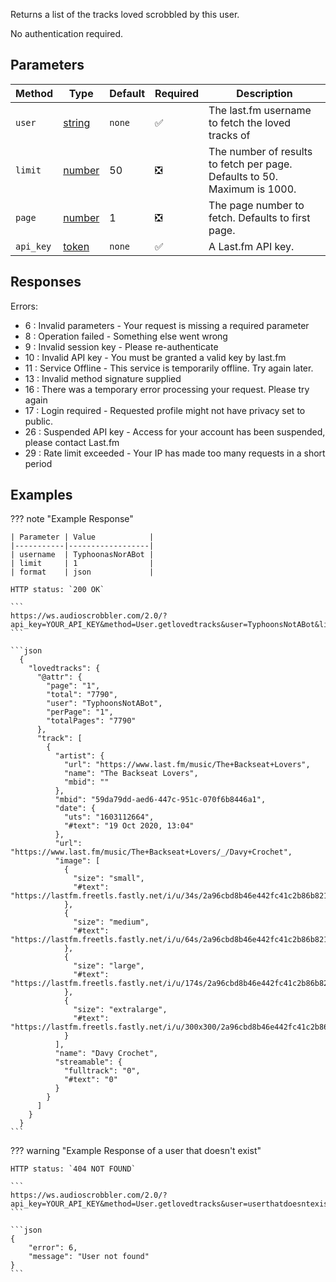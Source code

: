 Returns a list of the tracks loved scrobbled by this user.

No authentication required.

## Parameters
| Method | Type | Default | Required | Description 
| ------ | ---- | ------- | -------- | -----------
| `user` | [string](https://developer.mozilla.org/en-US/docs/Web/JavaScript/Reference/Global_Objects/String) | `none` | :white_check_mark: | The last.fm username to fetch the loved tracks of                                                                                 |
| `limit` | [number](https://developer.mozilla.org/en-US/docs/Web/JavaScript/Reference/Global_Objects/Number) | 50 | :negative_squared_cross_mark: | The number of results to fetch per page. Defaults to 50. Maximum is 1000. |
| `page` | [number](https://developer.mozilla.org/en-US/docs/Web/JavaScript/Reference/Global_Objects/Number) | 1 | :negative_squared_cross_mark: | The page number to fetch. Defaults to first page.
| `api_key` | [token](https://www.last.fm/api/account/create) | `none` | :white_check_mark: | A Last.fm API key.

## Responses

Errors:

- 6 : Invalid parameters - Your request is missing a required parameter
- 8 : Operation failed - Something else went wrong
- 9 : Invalid session key - Please re-authenticate
- 10 : Invalid API key - You must be granted a valid key by last.fm
- 11 : Service Offline - This service is temporarily offline. Try again later.
- 13 : Invalid method signature supplied
- 16 : There was a temporary error processing your request. Please try again
- 17 : Login required - Requested profile might not have privacy set to public.
- 26 : Suspended API key - Access for your account has been suspended, please contact Last.fm
- 29 : Rate limit exceeded - Your IP has made too many requests in a short period

## Examples

??? note "Example Response"

    | Parameter | Value            |
    |-----------|------------------|
    | username  | TyphoonasNorABot |
    | limit     | 1                |
    | format    | json             |
    
    HTTP status: `200 OK`

    ```
    https://ws.audioscrobbler.com/2.0/?api_key=YOUR_API_KEY&method=User.getlovedtracks&user=TyphoonsNotABot&limit=1&format=json
    ```

    ```json
      {
        "lovedtracks": {
          "@attr": {
            "page": "1",
            "total": "7790",
            "user": "TyphoonsNotABot",
            "perPage": "1",
            "totalPages": "7790"
          },
          "track": [
            {
              "artist": {
                "url": "https://www.last.fm/music/The+Backseat+Lovers",
                "name": "The Backseat Lovers",
                "mbid": ""
              },
              "mbid": "59da79dd-aed6-447c-951c-070f6b8446a1",
              "date": {
                "uts": "1603112664",
                "#text": "19 Oct 2020, 13:04"
              },
              "url": "https://www.last.fm/music/The+Backseat+Lovers/_/Davy+Crochet",
              "image": [
                {
                  "size": "small",
                  "#text": "https://lastfm.freetls.fastly.net/i/u/34s/2a96cbd8b46e442fc41c2b86b821562f.png"
                },
                {
                  "size": "medium",
                  "#text": "https://lastfm.freetls.fastly.net/i/u/64s/2a96cbd8b46e442fc41c2b86b821562f.png"
                },
                {
                  "size": "large",
                  "#text": "https://lastfm.freetls.fastly.net/i/u/174s/2a96cbd8b46e442fc41c2b86b821562f.png"
                },
                {
                  "size": "extralarge",
                  "#text": "https://lastfm.freetls.fastly.net/i/u/300x300/2a96cbd8b46e442fc41c2b86b821562f.png"
                }
              ],
              "name": "Davy Crochet",
              "streamable": {
                "fulltrack": "0",
                "#text": "0"
              }
            }
          ]
        }
      }
    ```


??? warning "Example Response of a user that doesn't exist"

    HTTP status: `404 NOT FOUND`

    ```
    https://ws.audioscrobbler.com/2.0/?api_key=YOUR_API_KEY&method=User.getlovedtracks&user=userthatdoesntexist&format=json
    ```

    ```json
    {
        "error": 6,
        "message": "User not found"
    }
    ```
